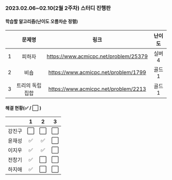### 2023.02.06~02.10(2월 2주차) 스터디 진행판

#### 학습할 알고리즘(난이도 오름차순 정렬)

|      |      문제명      |                             링크                             | 난이도 |
| :--: | :--------------: | :----------------------------------------------------------: | :----: |
|  1   | 피하자 | https://www.acmicpc.net/problem/25379 |  실버4  |
|  2   | 비숍 | https://www.acmicpc.net/problem/1799 |  골드 1  |
|  3   |트리의 독립집합| https://www.acmicpc.net/problem/2213 |  골드 1  |

#### 해결 현황(:white_check_mark: / :white_large_square:  )

|        |          1           |          2           |          3           |
| :----: | :------------------: | :------------------: | :------------------: |
| 강진구 | :white_large_square: | :white_large_square: | :white_large_square: |
| 윤재성 |  :white_check_mark:  |  :white_check_mark:  | :white_large_square: |
| 이지우 |  :white_check_mark:  |  :white_check_mark:  | :white_large_square: |
| 전창기 |  :white_check_mark:  | :white_large_square: | :white_large_square: |
| 하지애 | :white_check_mark: | :white_large_square: | :white_large_square: |
